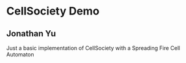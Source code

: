 # CellSociety Demo
## Jonathan Yu
Just a basic implementation of CellSociety with a Spreading Fire Cell Automaton